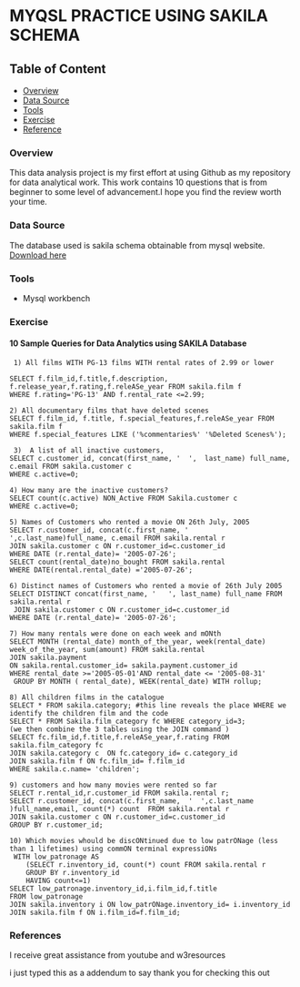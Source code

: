 # MYQSL PRACTICE USING SAKILA SCHEMA

## Table of Content
- [Overview](#overview)
- [Data Source](#data-source)
- [Tools](#tools)
- [Exercise](#exercise)
- [Reference](#references)
### Overview
This data analysis project is my first effort at using Github as my repository for data analytical work. 
This work contains 10 questions that is from beginner to some level of advancement.I hope you find the review worth your time.

### Data Source
The database used is sakila schema obtainable from mysql website.
[Download here](https://downloads.mysql.com/docs/world-db.zip)

### Tools 
- Mysql workbench

### Exercise 

#### 10  Sample Queries for Data Analytics using SAKILA Database
```mysql
 1) All films WITH PG-13 films WITH rental rates of 2.99 or lower

SELECT f.film_id,f.title,f.description, f.release_year,f.rating,f.releASe_year FROM sakila.film f
WHERE f.rating='PG-13' AND f.rental_rate <=2.99;     

2) All documentary films that have deleted scenes
SELECT f.film_id, f.title, f.special_features,f.releASe_year FROM sakila.film f 
WHERE f.special_features LIKE ('%commentaries%' '%Deleted Scenes%');

 3)  A list of all inactive customers, 
SELECT c.customer_id, concat(first_name, '  ',  last_name) full_name, c.email FROM sakila.customer c
WHERE c.active=0;

4) How many are the inactive customers?
SELECT count(c.active) NON_Active FROM Sakila.customer c
WHERE c.active=0;

5) Names of Customers who rented a movie ON 26th July, 2005
SELECT r.customer_id, concat(c.first_name, '   ',c.last_name)full_name, c.email FROM sakila.rental r
JOIN sakila.customer c ON r.customer_id=c.customer_id
WHERE DATE (r.rental_date)= '2005-07-26';
SELECT count(rental_date)no_bought FROM sakila.rental
WHERE DATE(rental.rental_date) ='2005-07-26';

6) Distinct names of Customers who rented a movie of 26th July 2005
SELECT DISTINCT concat(first_name, '   ', last_name) full_name FROM sakila.rental r
 JOIN sakila.customer c ON r.customer_id=c.customer_id
WHERE DATE (r.rental_date)= '2005-07-26';

7) How many rentals were done on each week and mONth 
SELECT MONTH (rental_date) month_of_the_year, week(rental_date) week_of_the_year, sum(amount) FROM sakila.rental
JOIN sakila.payment
ON sakila.rental.customer_id= sakila.payment.customer_id
WHERE rental_date >='2005-05-01'AND rental_date <= '2005-08-31'
 GROUP BY MONTH ( rental_date), WEEK(rental_date) WITH rollup;

8) All children films in the catalogue
SELECT * FROM sakila.category; #this line reveals the place WHERE we identify the children film and the code
SELECT * FROM Sakila.film_category fc WHERE category_id=3;
(we then combine the 3 tables using the JOIN command )
SELECT fc.film_id,f.title,f.releASe_year,f.rating FROM sakila.film_category fc 
JOIN sakila.category c  ON fc.category_id= c.category_id
JOIN sakila.film f ON fc.film_id= f.film_id
WHERE sakila.c.name= 'children';

9) customers and how many movies were rented so far
SELECT r.rental_id,r.customer_id FROM sakila.rental r;
SELECT r.customer_id, concat(c.first_name,  '  ',c.last_name )full_name,email, count(*) count  FROM sakila.rental r
JOIN sakila.customer c ON r.customer_id=c.customer_id
GROUP BY r.customer_id;

10) Which movies whould be discONtinued due to low patrONage (less than 1 lifetimes) using commON terminal expressiONs
 WITH low_patronage AS 
	(SELECT r.inventory_id, count(*) count FROM sakila.rental r
	GROUP BY r.inventory_id
	HAVING count<=1)
SELECT low_patronage.inventory_id,i.film_id,f.title
FROM low_patronage
JOIN sakila.inventory i ON low_patrONage.inventory_id= i.inventory_id
JOIN sakila.film f ON i.film_id=f.film_id;

```
### References
I receive great assistance from youtube and w3resources 

i just typed this as a addendum to say thank you for checking this out 
  
